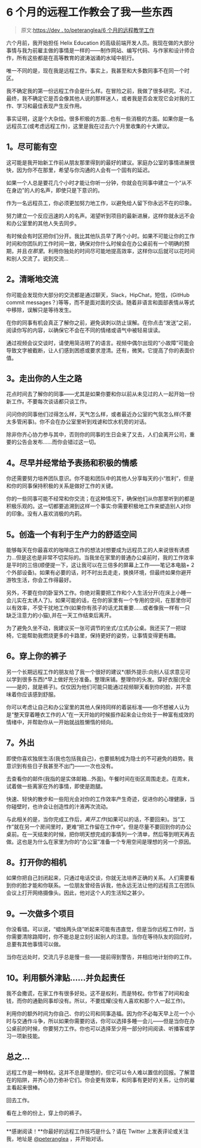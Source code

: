 # 6 个月的远程工作教会了我一些东西

> 原文:[https://dev . to/peteranglea/6 个月的远程教学工作](https://dev.to/peteranglea/6-months-of-working-remotely-taught-me-a-thing-orten)

六个月前，我开始担任 Helix Education 的高级前端开发人员。我现在做的大部分事情与我为前雇主做的事情是一样的——制作网站、编写代码、与作家和设计师合作，所有这些都是在高等教育的波涛汹涌的水域中航行。

唯一不同的是，现在我是远程工作。事实上，我甚至和大多数同事不在同一个时区。

我不确定我的第一份远程工作会是什么样。在冒险之前，我做了很多研究。不过，最终，我不确定它是否会像其他人说的那样迷人，或者我是否会发现它会对我的工作、学习和最佳表现产生反作用。

事实证明，这是个大杂烩。很多积极的方面…也有一些消极的方面。如果你是一名远程员工(或考虑远程工作)，这里是我在过去六个月里收集的十大建议。

## [](#1-be-as-available-as-possible)1。尽可能有空

这可能是我开始新工作前从朋友那里得到的最好的建议。家庭办公室的事情进展很快，因为你不在那里，希望与你沟通的人会有一个固有的延迟。

如果一个人总是要花几个小时才能让你听一分钟，你就会在同事中建立一个“从不在身边”的人的名声，即使只是下意识的。

作为一名远程员工，你必须更加努力地工作，以避免给人留下你永远不在的印象。

努力建立一个反应迅速的人的名声。渴望听到项目的最新进展，这样你就永远不会和办公室里的其他人失去同步。

有时候会有时区把你们分开。我比其他队员早了两个小时。如果不可能让你的工作时间和你团队的工作时间一致，确保对你什么时候会在办公桌前有一个明确的预期，并且*在那里*。利用你独处的时间尽可能地提高效率，这样你以后就可以花时间和别人交流了。说到交流…

## [](#2-communicate-clearly)2。清晰地交流

你可能会发现你大部分的交流都是通过聊天，Slack，HipChat，短信，(GitHub commit messages？)等等，而不是面对面的交谈。随着非语言和面部表情从等式中移除，误解只是等待发生。

在你的同事有机会真正了解你之前，避免讽刺以防止误解。在你点击“发送”之前，阅读你写的内容，以确保它不会在不同的情绪或语气中被轻易误读。

通过视频会议交谈时，请使用简洁明了的语言。视频中偶尔出现的“小故障”可能会导致文字被截断，让人们感到困惑或要求澄清。还有，微笑。它提高了你的表面价值。

## [](#3-go-out-of-your-way-to-be-human)3。走出你的人生之路

花点时间去了解你的同事——尤其是如果你要和你以前从未见过的人一起开始一份新工作。不要每次谈话都只谈工作。

问问你的同事他们过得怎么样，天气怎么样，或者最近办公室的气氛怎么样(不要太多管闲事)。你不会在办公室里听到戏谑和饮水机旁的对话。

除非你齐心协力参与其中，否则你的同事的生日会来了又去，人们会离开公司，重要的公告会发布……而你会错过这一切。

## [](#4-offer-praise-and-positive-sentiments-early-and-often)4。尽早并经常给予表扬和积极的情感

你还需要努力培养团队意识。你不能和团队中的其他人分享每天的小“胜利”，但是和你的同事保持积极的关系是做好工作的关键。

你的一些同事可能不经常和你交流；在这种情况下，确保他们从你那里听到的都是积极乐观的。这一切都要追溯到这样一个事实:你需要积极地工作来塑造别人对你的印象。没有人喜欢消极的内莉。

## [](#5-create-a-comfortable-space-conducive-to-productivity)5。创造一个有利于生产力的舒适空间

能够每天在你最喜欢的咖啡店工作的想法对想要成为远程员工的人来说很有诱惑力…但是这也是非常不切实际的。当我坐在家里的普通办公桌前时，我的工作效率是平时的三倍(顺便提一下，这让我可以在三倍多的屏幕上工作——笔记本电脑+ 2 个外部设备)。如果有必要的话，时不时出去走走，换换环境，但最终如果你避开游牧生活，你会工作得最好。

另外，不要在你的卧室外工作。你绝对需要把工作和个人生活分开(在床上小睡一会儿实在太诱人了)。如果可能的话，在你的家里有一个专用的空间，在那里你可以有效率，不受干扰地工作(如果你有孩子的话尤其重要……或者像我一样有一只缺乏注意力的小猫),并在一天工作结束后离开。

为了避免久坐不动，我建议买一张可调节的坐式/立式办公桌。我还买了一把球椅，它能帮助我燃烧更多的卡路里，保持更好的姿势，让事情变得更有趣。

## [](#6-put-your-pants-on)6。穿上你的裤子

另一个长期远程工作的朋友给了我一个很好的建议*(额外提示:向别人征求意见可以学到很多东西)*早上做好充分准备。整理床铺。整理你的头发。穿好衣服(完全——是的，就是裤子)。仅仅因为他们可能只能通过视频聊天看到你的脸，并不意味着你应该感到舒服。

你可以考虑让自己和办公室里的其他人保持同样的着装标准——你不想被人认为是“整天穿着睡衣工作的人”在一天开始的时候振作起来会让你处于一种富有成效的情绪中，并帮助你从一开始就战胜懒惰的倾向。

## [](#7-go-outside)7。外出

即使你喜欢独居生活(我也包括我自己)，也要抵制成为隐士的不可避免的趋势。我意识到有些日子我甚至不出门——一次也没有。

去查看你的邮件(我指的是实体邮箱…外面)。午餐时间在街区周围走走。在周末，试着做一些离家在外的事情，即使是跑腿。

快速、轻快的散步和一些阳光会对你的工作效率产生奇迹，促进你的心理健康，当你碰壁时，也许会让创造性的汁液再次流动。

与此相关的是，当你完成工作后，*离开工作*(如果可以的话，不要回来)。当“工作”就在另一个房间里时，更难“把工作留在工作中”。但是尽量不要回到你的办公桌前。在一天结束的时候，把你明天想完成的事情列一个清单，然后等到明天再去做。这也是为什么在家里为你的“办公室”准备一个专用空间是理想的另一个原因。

## [](#8-turn-on-your-camera)8。打开你的相机

如果你把自己封闭起来，只通过电话交谈，你就无法培养正确的关系。人们需要看到你的脸才能和你联系。一位朋友曾经告诉我，他永远无法让他的远程员工在团队会议上打开网络摄像头。因此，他对这个人的生活知之甚少。

## [](#9-work-on-more-than-one-project-at-a-time)9。一次做多个项目

你没看错。可以说，“蜡烛两头烧”听起来可能有违直觉，但是当你远程工作时，当你需要清除路障时，你不能总是立刻引起别人的注意。当你在等待队友的回应时，总要有其他事情可以做。

当你在远处时，交流几乎总是慢一些——提前得到警告，并相应地计划你的工作。

## [](#10-take-advantage-of-the-perks-and-be-responsible)10。利用额外津贴……并负起责任

我不会撒谎，在家工作有很多好处。这不是权利，而是特权。你节省了时间和金钱，而你的通勤同事却没有。所以，不要炫耀(没有人喜欢和那个人一起工作)。

利用你的额外时间为你自己、你的公司和同事造福。因为你不必每天早上花一个小时与交通作斗争，所以如果你需要的话，你可以选择多睡一会儿——但是当你在办公桌前的时候，你要努力工作。你也可以选择至少用一部分时间阅读、听播客或学习一项新技能。

## [](#in-conclusion)总之…

远程工作是一种特权。这并不总是理想的，但它可以令人难以置信的回报。了解潜在的陷阱，并齐心协力弥补它们。你会更有效率，和同事有更好的关系，让你的雇主看起来很棒。

回去工作。

看在上帝的份上，穿上你的裤子。

* * *

**感谢阅读！**你最好的远程工作技巧是什么？请在 Twitter 上发表评论或关注我，地址是 [@peteranglea](http://twitter.com/peteranglea) ，并开始对话。